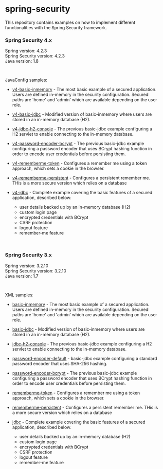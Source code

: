 spring-security
===============

This repository contains examples on how to implement different functionalities with the Spring Security framework. 
<br />

### Spring Security 4.x

Spring version: 4.2.3 <br />
Spring Security version: 4.2.3 <br />
Java version: 1.8

<br />

JavaConfig samples:

* [v4-basic-inmemory] - The most basic example of a secured application. Users are defined in-memory in the security 
configuration. Secured paths are 'home' and 'admin' which are available depending on the user role.
* [v4-basic-jdbc] - Modified version of basic-inmemory where users are stored in an in-memory database (H2).
* [v4-jdbc-h2-console] - The previous basic-jdbc example configuring a H2 servlet to enable connecting to the in-memory database.
* [v4-password-encoder-bcrypt] - The previous basic-jdbc example configuring a password encoder that uses BCrypt hashing 
function in order to encode user credentials before persisting them.
* [v4-rememberme-token] - Configures a remember me using a token approach, which sets a cookie in the browser.
* [v4-rememberme-persistent] - Configures a persistent remember me. THis is a more secure version which relies on a database
* [v4-jdbc] - Complete example covering the basic features of a secured application, described below:
    * user details backed up by an in-memory database (H2)
    * custom login page
    * encrypted credentials with BCrypt
    * CSRF protection
    * logout feature
    * remember-me feature

   [v4-basic-inmemory]: https://github.com/xpadro/spring-security/tree/master/v4/javaconfig/v4-basic-inmemory
   [v4-basic-jdbc]: https://github.com/xpadro/spring-security/tree/master/v4/javaconfig/v4-basic-jdbc
   [v4-jdbc-h2-console]: https://github.com/xpadro/spring-security/tree/master/v4/javaconfig/v4-jdbc-h2-console
   [v4-password-encoder-bcrypt]: https://github.com/xpadro/spring-security/tree/master/v4/javaconfig/v4-password-encoder-bcrypt
   [v4-rememberme-token]: https://github.com/xpadro/spring-security/tree/master/v4/javaconfig/v4-rememberme-token
   [v4-rememberme-persistent]: https://github.com/xpadro/spring-security/tree/master/v4/javaconfig/v4-rememberme-persistent
   [v4-jdbc]: https://github.com/xpadro/spring-security/tree/master/v4/javaconfig/v4-jdbc

<br/>

### Spring Security 3.x

Spring version: 3.2.10 <br />
Spring Security version: 3.2.10 <br />
Java version: 1.7

<br />

XML samples:

* [basic-inmemory] - The most basic example of a secured application. Users are defined in-memory in the security 
configuration. Secured paths are 'home' and 'admin' which are available depending on the user role.
* [basic-jdbc] - Modified version of basic-inmemory where users are stored in an in-memory database (H2).
* [jdbc-h2-console] - The previous basic-jdbc example configuring a H2 servlet to enable connecting to the in-memory database.
* [password-encoder-default] - basic-jdbc example configuring a standard password encoder that uses SHA-256 hashing.
* [password-encoder-bcrypt] - The previous basic-jdbc example configuring a password encoder that uses BCrypt hashing function
 in order to encode user credentials before persisting them.
* [rememberme-token] - Configures a remember me using a token approach, which sets a cookie in the browser.
* [rememberme-persistent] - Configures a persistent remember me. THis is a more secure version which relies on a database
* [jdbc] - Complete example covering the basic features of a secured application, described below:
    * user details backed up by an in-memory database (H2)
    * custom login page
    * encrypted credentials with BCrypt
    * CSRF protection
    * logout feature
    * remember-me feature


   [basic-inmemory]: https://github.com/xpadro/spring-security/tree/master/v3/xml/basic-inmemory
   [basic-jdbc]: https://github.com/xpadro/spring-security/tree/master/v3/xml/basic-jdbc
   [jdbc-h2-console]: https://github.com/xpadro/spring-security/tree/master/v3/xml/jdbc-h2-console
   [password-encoder-default]: https://github.com/xpadro/spring-security/tree/master/v3/xml/password-encoder-default
   [password-encoder-bcrypt]: https://github.com/xpadro/spring-security/tree/master/v3/xml/password-encoder-bcrypt
   [rememberme-token]: https://github.com/xpadro/spring-security/tree/master/v3/xml/rememberme-token
   [rememberme-persistent]: https://github.com/xpadro/spring-security/tree/master/v3/xml/rememberme-persistent
   [jdbc]: https://github.com/xpadro/spring-security/tree/master/v3/xml/jdbc